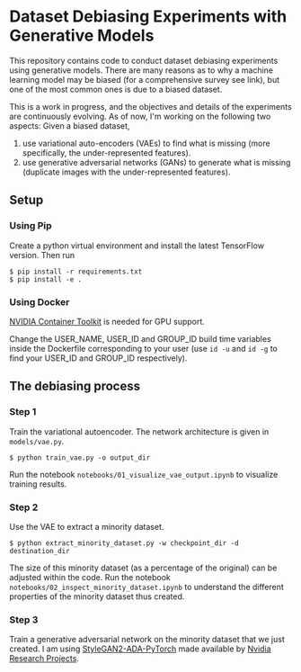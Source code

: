 # Dataset Debiasing Experiments with Generative Models

This repository contains code to conduct dataset debiasing experiments using generative models. There are many reasons as to why a machine learning model may be biased (for a comprehensive survey see link), but one of the most common ones is due to a biased dataset.

This is a work in progress, and the objectives and details of the experiments are continuously evolving. As of now, I'm working on the following two aspects:
Given a biased dataset,
1. use variational auto-encoders (VAEs) to find what is missing (more specifically, the under-represented features).
2. use generative adversarial networks (GANs) to generate what is missing (duplicate images with the under-represented features).

## Setup

### Using Pip
Create a python virtual environment and install the latest TensorFlow version. Then run
```
$ pip install -r requirements.txt
$ pip install -e .
```

### Using Docker
[NVIDIA Container Toolkit](https://github.com/NVIDIA/nvidia-docker) is needed for GPU support.

Change the USER\_NAME, USER\_ID and GROUP\_ID build time variables inside the Dockerfile corresponding to your user (use `id -u` and `id -g` to find your USER\_ID and GROUP\_ID respectively).

## The debiasing process

### Step 1
Train the variational autoencoder. The network architecture is given in `models/vae.py`.
```
$ python train_vae.py -o output_dir
```
Run the notebook `notebooks/01_visualize_vae_output.ipynb` to visualize training results.

### Step 2
Use the VAE to extract a minority dataset.
```
$ python extract_minority_dataset.py -w checkpoint_dir -d destination_dir
```
The size of this minority dataset (as a percentage of the original) can be adjusted within the code. Run the notebook `notebooks/02_inspect_minority_dataset.ipynb` to understand the different properties of the minority dataset thus created.

### Step 3
Train a generative adversarial network on the minority dataset that we just created. I am using [StyleGAN2-ADA-PyTorch](https://github.com/NVlabs/stylegan2-ada-pytorch) made available by [Nvidia Research Projects](https://github.com/NVlabs).